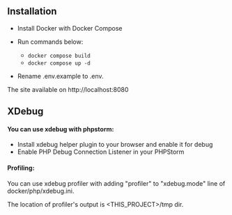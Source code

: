 ## Installation ##

- Install Docker with Docker Compose
- Run commands below:
  - ```docker compose build```
  - ```docker compose up -d```

- Rename .env.example to .env.

The site available on http://localhost:8080

## XDebug ##

#### You can use xdebug with phpstorm: ####

- Install xdebug helper plugin to your browser and enable it for debug
- Enable PHP Debug Connection Listener in your PHPStorm

#### Profiling: ####

You can use xdebug profiler with adding "profiler" to "xdebug.mode" line of docker/php/xdebug.ini.

The location of profiler's output is <THIS_PROJECT>/tmp dir.
